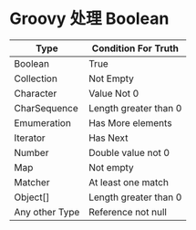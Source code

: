 # Groovy 处理 Boolean

Type 	  |  Condition For Truth
----- | -----
Boolean | True
Collection | Not Empty
Character	 | Value Not 0
CharSequence | Length greater than 0
Emumeration | Has More elements
Iterator | Has Next
Number | Double value not 0
Map | Not empty
Matcher | At least one match
Object[] | Length greater than  0
Any other Type | Reference not null



